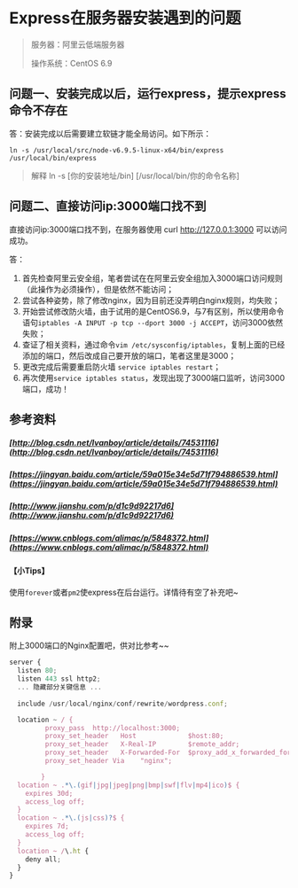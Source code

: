 # Express在服务器安装遇到的问题

> 服务器：阿里云低端服务器 
>
> 操作系统：CentOS 6.9

## 问题一、安装完成以后，运行express，提示express命令不存在

答：安装完成以后需要建立软链才能全局访问。如下所示：

```
ln -s /usr/local/src/node-v6.9.5-linux-x64/bin/express /usr/local/bin/express
```

> 解释  ln -s \[你的安装地址/bin\] \[/usr/local/bin/你的命令名称\]

## 问题二、直接访问ip:3000端口找不到
直接访问ip:3000端口找不到，在服务器使用 curl http://127.0.0.1:3000 可以访问成功。

答：

1. 首先检查阿里云安全组，笔者尝试在在阿里云安全组加入3000端口访问规则（此操作为必须操作），但是依然不能访问；
2. 尝试各种姿势，除了修改nginx，因为目前还没弄明白nginx规则，均失败；
3. 开始尝试修改防火墙，由于试用的是CentOS6.9，与7有区别，所以使用命令语句`iptables -A INPUT -p tcp --dport 3000 -j ACCEPT`，访问3000依然失败；
4. 查证了相关资料，通过命令`vim /etc/sysconfig/iptables`，复制上面的已经添加的端口，然后改成自己要开放的端口，笔者这里是3000；
5. 更改完成后需要重启防火墙 `service iptables restart`；
6. 再次使用`service iptables status`，发现出现了3000端口监听，访问3000端口，成功！

## 参考资料

##### [http://blog.csdn.net/lvanboy/article/details/74531116](http://blog.csdn.net/lvanboy/article/details/74531116)

##### [https://jingyan.baidu.com/article/59a015e34e5d71f794886539.html](https://jingyan.baidu.com/article/59a015e34e5d71f794886539.html)

##### [http://www.jianshu.com/p/d1c9d92217d6](http://www.jianshu.com/p/d1c9d92217d6)

##### [https://www.cnblogs.com/alimac/p/5848372.html](https://www.cnblogs.com/alimac/p/5848372.html)

#### 【小Tips】

使用`forever`或者`pm2`使express在后台运行。详情待有空了补充吧~

## 附录

附上3000端口的Nginx配置吧，供对比参考~~

```js
server {
  listen 80;
  listen 443 ssl http2;
  ... 隐藏部分关键信息 ...
  
  include /usr/local/nginx/conf/rewrite/wordpress.conf;

  location ~ / {
         proxy_pass  http://localhost:3000;
         proxy_set_header   Host             $host:80;
         proxy_set_header   X-Real-IP        $remote_addr;
         proxy_set_header   X-Forwarded-For  $proxy_add_x_forwarded_for;
         proxy_set_header Via    "nginx";

        }
  location ~ .*\.(gif|jpg|jpeg|png|bmp|swf|flv|mp4|ico)$ {
    expires 30d;
    access_log off;
  }
  location ~ .*\.(js|css)?$ {
    expires 7d;
    access_log off;
  }
  location ~ /\.ht {
    deny all;
  }
}

```









